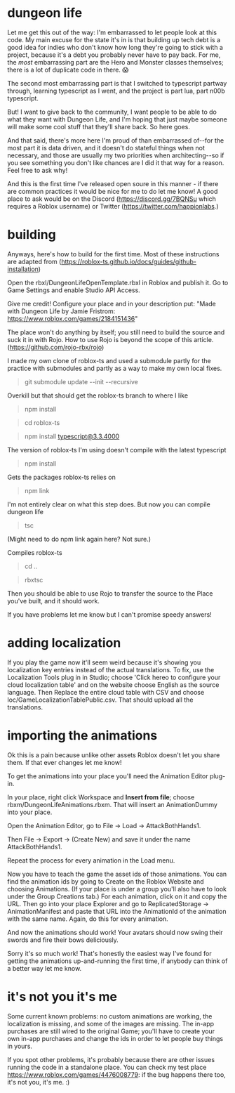 # dungeon life

Let me get this out of the way: I'm embarrassed to let people look at this code. My main excuse for the state it's in is that building up tech debt is a good idea for indies who don't know how long they're going to stick with a project, because it's a debt you probably never have to pay back. For me, the *most* embarrassing part are the Hero and Monster classes themselves; there is a lot of duplicate code in there. :scream:

The second most embarrassing part is that I switched to typescript partway through, learning typescript as I went, and the project is part lua, part n00b typescript.

But! I want to give back to the community, I want people to be able to do what they want with Dungeon Life, and I'm hoping that just maybe someone will make some cool stuff that they'll share back. So here goes.

And that said, there's more here I'm proud of than embarrassed of--for the most part it is data driven, and it doesn't do stateful things when not necessary, and those are usually my two priorities when architecting--so if you see something you don't like chances are I did it that way for a reason. Feel free to ask why!

And this is the first time I've released open soure in this manner - if there are common practices it would be nice for me to do let me know! A good place to ask would be on the Discord (https://discord.gg/7BQNSu which requires a Roblox username) or Twitter (https://twitter.com/happionlabs.)

# building

Anyways, here's how to build for the first time. Most of these instructions are adapted from (https://roblox-ts.github.io/docs/guides/github-installation) 

Open the rbxl/DungeonLifeOpenTemplate.rbxl in Roblox and publish it. Go to Game Settings and enable Studio API Access. 

Give me credit! Configure your place and in your description put: "Made with Dungeon Life by Jamie Fristrom: https://www.roblox.com/games/2184151436"

The place won't do anything by itself; you still need to build the source and suck it in with Rojo. How to use Rojo is beyond the scope of this article. (https://github.com/rojo-rbx/rojo)

I made my own clone of roblox-ts and used a submodule partly for the practice with submodules and partly as a way to make my own local fixes. 

>git submodule update --init --recursive

Overkill but that should get the roblox-ts branch to where I like

>npm install

>cd roblox-ts

>npm install typescript@3.3.4000

The version of roblox-ts I'm using doesn't compile with the latest typescript

>npm install

Gets the packages roblox-ts relies on

>npm link

I'm not entirely clear on what this step does. But now you can compile dungeon life

>tsc

(Might need to do npm link again here?  Not sure.)

Compiles roblox-ts 

>cd ..

>rbxtsc 

Then you should be able to use Rojo to transfer the source to the Place you've built, and it should work. 

If you have problems let me know but I can't promise speedy answers!

# adding localization

If you play the game now it'll seem weird because it's showing you localization key entries instead of the actual translations. To fix, use the Localization Tools plug in in Studio; choose 'Click hereo to configure your cloud localization table' and on the website choose English as the source language. 
Then Replace the entire cloud table with CSV and choose loc/GameLocalizationTablePublic.csv. That should upload all the translations. 

# importing the animations

Ok this is a pain because unlike other assets Roblox doesn't let you share them. If that ever changes let me know!

To get the animations into your place you'll need the Animation Editor plug-in.

In your place, right click Workspace and **Insert from file**; choose rbxm/DungeonLifeAnimations.rbxm. That will insert an AnimationDummy into your place.

Open the Animation Editor, go to File -> Load -> AttackBothHands1.

Then File -> Export -> (Create New) and save it under the name AttackBothHands1.

Repeat the process for every animation in the Load menu. 

Now you have to teach the game the asset ids of those animations. You can find the animation ids by going to Create on the Roblox Website and choosing Animations. (If your place is under a group you'll also have to look under the Group Creations tab.) For each animation, click on it and copy the URL. Then go into your place Explorer and go to ReplicatedStorage -> AnimationManifest and paste that URL into the AnimationId of the animation with the same name. Again, do this for every animation.

And now the animations should work! Your avatars should now swing their swords and fire their bows deliciously.

Sorry it's so much work! That's honestly the easiest way I've found for getting the animations up-and-running the first time, if anybody can think of a better way let me know.

# it's not you it's me

Some current known problems: no custom animations are working, the localization is missing, and some of the images are missing. The in-app purchases are still wired to the original Game; you'll have to create your own in-app purchases and change the ids in order to let people buy things in yours.

If you spot other problems, it's probably because there are other issues running the code in a standalone place. You can check my test place https://www.roblox.com/games/4476008779: if the bug happens there too, it's not you, it's me. :)


